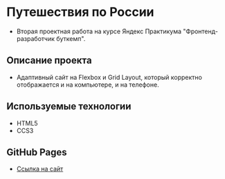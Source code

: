 # Путешествия по России

- Вторая проектная работа на курсе Яндекс Практикума "Фронтенд-разработчик буткемп".

## Описание проекта

- Адаптивный сайт на Flexbox и Grid Layout, который корректно отображается и на
  компьютере, и на телефоне.

## Используемые технологии

- HTML5
- CCS3

## GitHub Pages

- [Ссылка на сайт](https://lizapetkova.github.io/russian-travel-bootcamp/)
